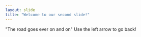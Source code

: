 ```yaml
---
layout: slide
title: "Welcome to our second slide!"
---
```

"The road goes ever on and on"
Use the left arrow to go back!
